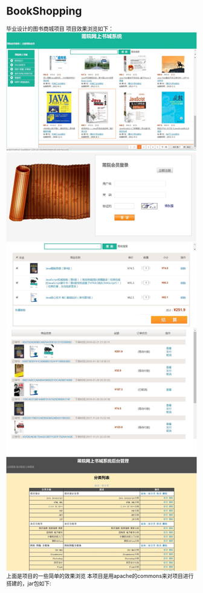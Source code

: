 # BookShopping
毕业设计的图书商城项目
项目效果浏览如下：
![image](https://github.com/allgrowup/BookShopping/blob/master/image/%E9%A6%96%E9%A1%B5.jpg)
![image](https://github.com/allgrowup/BookShopping/blob/master/image/%E7%99%BB%E5%85%A5.jpg)
![image](https://github.com/allgrowup/BookShopping/blob/master/image/%E8%B4%AD%E7%89%A9%E8%BD%A6.jpg)
![image](
https://github.com/allgrowup/BookShopping/blob/master/image/%E8%AE%A2%E5%8D%95%E7%AE%A1%E7%90%86.jpg)
![image](
https://github.com/allgrowup/BookShopping/blob/master/image/%E5%9B%BE%E4%B9%A6%E5%88%86%E7%B1%BB%E7%AE%A1%E7%90%86.jpg
)
上面是项目的一些简单的效果浏览
本项目是用apache的commons来对项目进行搭建的，jar包如下:



